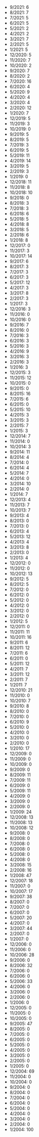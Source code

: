 *  9/2021: 6
*  8/2021: 7
*  7/2021: 5
*  6/2021: 5
*  5/2021: 2
*  4/2021: 2
*  3/2021: 7
*  2/2021: 5
*  1/2021: 5
*  12/2020: 5
*  11/2020: 7
*  10/2020: 2
*  9/2020: 7
*  8/2020: 2
*  7/2020: 16
*  6/2020: 4
*  5/2020: 9
*  4/2020: 4
*  3/2020: 4
*  2/2020: 12
*  1/2020: 7
*  12/2019: 5
*  11/2019: 3
*  10/2019: 0
*  9/2019: 5
*  8/2019: 5
*  7/2019: 3
*  6/2019: 5
*  5/2019: 11
*  4/2019: 14
*  3/2019: 5
*  2/2019: 3
*  1/2019: 0
*  12/2018: 11
*  11/2018: 8
*  10/2018: 10
*  9/2018: 0
*  8/2018: 3
*  7/2018: 3
*  6/2018: 6
*  5/2018: 5
*  4/2018: 8
*  3/2018: 5
*  2/2018: 6
*  1/2018: 8
*  12/2017: 0
*  11/2017: 3
*  10/2017: 14
*  9/2017: 6
*  8/2017: 3
*  7/2017: 3
*  6/2017: 3
*  5/2017: 12
*  4/2017: 3
*  3/2017: 8
*  2/2017: 3
*  1/2017: 3
*  12/2016: 3
*  11/2016: 0
*  10/2016: 0
*  9/2016: 7
*  8/2016: 0
*  7/2016: 3
*  6/2016: 3
*  5/2016: 3
*  4/2016: 9
*  3/2016: 3
*  2/2016: 3
*  1/2016: 3
*  12/2015: 3
*  11/2015: 12
*  10/2015: 0
*  9/2015: 0
*  8/2015: 16
*  7/2015: 6
*  6/2015: 0
*  5/2015: 10
*  4/2015: 3
*  3/2015: 3
*  2/2015: 7
*  1/2015: 3
*  12/2014: 7
*  11/2014: 0
*  10/2014: 3
*  9/2014: 11
*  8/2014: 4
*  7/2014: 0
*  6/2014: 4
*  5/2014: 7
*  4/2014: 0
*  3/2014: 10
*  2/2014: 0
*  1/2014: 7
*  12/2013: 4
*  11/2013: 7
*  10/2013: 7
*  9/2013: 4
*  8/2013: 0
*  7/2013: 0
*  6/2013: 4
*  5/2013: 12
*  4/2013: 4
*  3/2013: 8
*  2/2013: 0
*  1/2013: 4
*  12/2012: 0
*  11/2012: 0
*  10/2012: 13
*  9/2012: 5
*  8/2012: 5
*  7/2012: 0
*  6/2012: 0
*  5/2012: 0
*  4/2012: 0
*  3/2012: 0
*  2/2012: 0
*  1/2012: 5
*  12/2011: 0
*  11/2011: 11
*  10/2011: 16
*  9/2011: 6
*  8/2011: 12
*  7/2011: 6
*  6/2011: 0
*  5/2011: 12
*  4/2011: 7
*  3/2011: 12
*  2/2011: 7
*  1/2011: 7
*  12/2010: 21
*  11/2010: 0
*  10/2010: 7
*  9/2010: 8
*  8/2010: 0
*  7/2010: 0
*  6/2010: 9
*  5/2010: 0
*  4/2010: 0
*  3/2010: 0
*  2/2010: 0
*  1/2010: 17
*  12/2009: 0
*  11/2009: 0
*  10/2009: 0
*  9/2009: 0
*  8/2009: 11
*  7/2009: 11
*  6/2009: 0
*  5/2009: 11
*  4/2009: 0
*  3/2009: 0
*  2/2009: 0
*  1/2009: 24
*  12/2008: 13
*  11/2008: 13
*  10/2008: 12
*  9/2008: 0
*  8/2008: 0
*  7/2008: 0
*  6/2008: 0
*  5/2008: 0
*  4/2008: 0
*  3/2008: 15
*  2/2008: 16
*  1/2008: 47
*  12/2007: 18
*  11/2007: 0
*  10/2007: 17
*  9/2007: 38
*  8/2007: 0
*  7/2007: 0
*  6/2007: 0
*  5/2007: 20
*  4/2007: 0
*  3/2007: 44
*  2/2007: 0
*  1/2007: 0
*  12/2006: 0
*  11/2006: 0
*  10/2006: 28
*  9/2006: 0
*  8/2006: 32
*  7/2006: 0
*  6/2006: 0
*  5/2006: 33
*  4/2006: 0
*  3/2006: 0
*  2/2006: 0
*  1/2006: 0
*  12/2005: 0
*  11/2005: 0
*  10/2005: 0
*  9/2005: 47
*  8/2005: 0
*  7/2005: 0
*  6/2005: 0
*  5/2005: 0
*  4/2005: 0
*  3/2005: 0
*  2/2005: 0
*  1/2005: 0
*  12/2004: 69
*  11/2004: 0
*  10/2004: 0
*  9/2004: 0
*  8/2004: 0
*  7/2004: 0
*  6/2004: 0
*  5/2004: 0
*  4/2004: 0
*  3/2004: 0
*  2/2004: 0
*  1/2004: 100